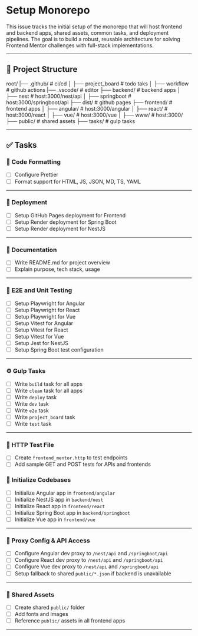 # Setup Monorepo

This issue tracks the initial setup of the monorepo that will host frontend and backend apps, shared assets, common tasks, and deployment pipelines. The goal is to build a robust, reusable architecture for solving Frontend Mentor challenges with full-stack implementations.

---

## 🧱 Project Structure

root/
|── .github/ # ci/cd
│ ├── project_board # todo taks
│ ├── workflow # github actions
|── .vscode/ # editor
├── backend/ # backend apps
│ ├── nest # host:3000/nest/api
│ ├── springboot # host:3000/springboot/api
├── dist/ # github pages
├── frontend/ # frontend apps
│ ├── angular/ # host:3000/angular
│ ├── react/ # host:3000/react
│ ├── vue/ # host:3000/vue
│ ├── www/ # host:3000/
├── public/ # shared assets
├── tasks/ # gulp tasks

---

## ✅ Tasks

### 🧼 Code Formatting

- [ ] Configure Prettier
- [ ] Format support for HTML, JS, JSON, MD, TS, YAML

---

### 🚀 Deployment

- [ ] Setup GitHub Pages deployment for Frontend
- [ ] Setup Render deployment for Spring Boot
- [ ] Setup Render deployment for NestJS

---

### 📖 Documentation

- [ ] Write README.md for project overview
- [ ] Explain purpose, tech stack, usage

---

### 🧪 E2E and Unit Testing

- [ ] Setup Playwright for Angular
- [ ] Setup Playwright for React
- [ ] Setup Playwright for Vue
- [ ] Setup Vitest for Angular
- [ ] Setup Vitest for React
- [ ] Setup Vitest for Vue
- [ ] Setup Jest for NestJS
- [ ] Setup Spring Boot test configuration

---

### ⚙️ Gulp Tasks

- [ ] Write `build` task for all apps
- [ ] Write `clean` task for all apps
- [ ] Write `deploy` task
- [ ] Write `dev` task
- [ ] Write `e2e` task
- [ ] Write `project_board` task
- [ ] Write `test` task

---

### 🧪 HTTP Test File

- [ ] Create `frontend_mentor.http` to test endpoints
- [ ] Add sample GET and POST tests for APIs and frontends

### 🏁 Initialize Codebases

- [ ] Initialize Angular app in `frontend/angular`
- [ ] Initialize NestJS app in `backend/nest`
- [ ] Initialize React app in `frontend/react`
- [ ] Initialize Spring Boot app in `backend/springboot`
- [ ] Initialize Vue app in `frontend/vue`

---

### 🔗 Proxy Config & API Access

- [ ] Configure Angular dev proxy to `/nest/api` and `/springboot/api`
- [ ] Configure React dev proxy to `/nest/api` and `/springboot/api`
- [ ] Configure Vue dev proxy to `/nest/api` and `/springboot/api`
- [ ] Setup fallback to shared `public/*.json` if backend is unavailable

---

### 📁 Shared Assets

- [ ] Create shared `public/` folder
- [ ] Add fonts and images
- [ ] Reference `public/` assets in all frontend apps

---
